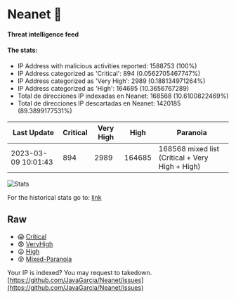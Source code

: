# Neanet :hocho:
#### Threat intelligence feed
#### The stats:

- IP Address with malicious activities reported: 1588753 (100%)
- IP Address categorized as 'Critical':  894 (0.0562705467747%)
- IP Address categorized as 'Very High':  2989 (0.188134971264%)
- IP Address categorized as 'High':  164685 (10.3656767289)
- Total de direcciones IP indexadas en Neanet:  168568 (10.6100822469%)
- Total de direcciones IP descartadas en Neanet:  1420185 (89.3899177531%)

| Last Update | Critical | Very High | High | Paranoia |
| --- | --- | --- | --- | --- |
| 2023-03-09 10:01:43 | 894 | 2989 | 164685 | 168568 mixed list (Critical + Very High + High)|

![Stats](https://docs.google.com/spreadsheets/d/e/2PACX-1vSnaNMIXVabIpDJjufMlzH7poXnshF3mgd8Is1g9ytUEzVsP5my4Trn8f-xkoLLQ38xpL3HtmUexLo6/pubchart?oid=501124687&format=image)

For the historical stats go to: [link](/stats.csv)
## Raw
- :scream: [Critical](https://raw.githubusercontent.com/JavaGarcia/Neanet/master/blacklists/neanet_critical.txt)
- :fearful: [VeryHigh](https://raw.githubusercontent.com/JavaGarcia/Neanet/master/blacklists/neanet_veryHigh.txtt)
- :frowning: [High](https://raw.githubusercontent.com/JavaGarcia/Neanet/master/blacklists/neanet_high.txt)
- :dizzy_face: [Mixed-Paranoia](https://raw.githubusercontent.com/JavaGarcia/Neanet/master/blacklists/neanet_all.txt)


Your IP is indexed? You may request to takedown. [https://github.com/JavaGarcia/Neanet/issues](https://github.com/JavaGarcia/Neanet/issues)







































































































































































































































































































































































































































































































































































































































































































































































































































































































































































































































































































































































































































































































































































































































































































































































































































































































































































































































































































































































































































































































































































































































































































































































































































































































































































































































































































































































































































































































































































































































































































































































































































































































































































































































































































































































































































































































































































































































































































































































































































































































































































































































































































































































































































































































































































































































































































































































































































































































































































































































































































































































































































































































































































































































































































































































































































































































































































































































































































































































































































































































































































































































































































































































































































































































































































































































































































































































































































































































































































































































































































































































































































































































































































































































































































































































































































































































































































































































































































































































































































































































































































































































































































































































































































































































































































































































































































































































































































































































































































































































































































































































































































































































































































































































































































































































































































































































































































































































































































































